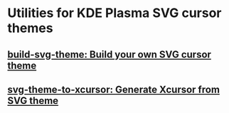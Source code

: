 # Utilities for KDE Plasma SVG cursor themes

## [build-svg-theme: Build your own SVG cursor theme](build-svg-theme/README.md)

## [svg-theme-to-xcursor: Generate Xcursor from SVG theme](svg-theme-to-xcursor/README.md)